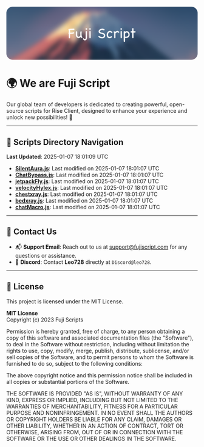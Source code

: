 ![Banner](.github/b.webp)

# 🌍 **We are Fuji Script**

Our global team of developers is dedicated to creating powerful, open-source scripts for Rise Client, designed to enhance your experience and unlock new possibilities! 🌟

---
<!-- SCRIPTS_NAVIGATION_START -->
## 📂 **Scripts Directory Navigation**

**Last Updated**: 2025-01-07 18:01:09 UTC

- **[SilentAura.js](scripts/SilentAura.js)**: Last modified on 2025-01-07 18:01:07 UTC
- **[ChatBypass.js](scripts/ChatBypass.js)**: Last modified on 2025-01-07 18:01:07 UTC
- **[jetpackFly.js](scripts/jetpackFly.js)**: Last modified on 2025-01-07 18:01:07 UTC
- **[velocityHylex.js](scripts/velocityHylex.js)**: Last modified on 2025-01-07 18:01:07 UTC
- **[chestxray.js](scripts/chestxray.js)**: Last modified on 2025-01-07 18:01:07 UTC
- **[bedxray.js](scripts/bedxray.js)**: Last modified on 2025-01-07 18:01:07 UTC
- **[chatMacro.js](scripts/chatMacro.js)**: Last modified on 2025-01-07 18:01:07 UTC

<!-- SCRIPTS_NAVIGATION_END -->

---

## 💬 **Contact Us**  
- 📬 **Support Email**: Reach out to us at [support@fujiscript.com](mailto:support@fujiscript.com) for any questions or assistance.  
- 💬 **Discord**: Contact **Leo728** directly at `Discord@leo728`.

---

## 📜 **License**

This project is licensed under the MIT License.  

**MIT License**  
Copyright (c) 2023 Fuji Scripts  

Permission is hereby granted, free of charge, to any person obtaining a copy of this software and associated documentation files (the "Software"), to deal in the Software without restriction, including without limitation the rights to use, copy, modify, merge, publish, distribute, sublicense, and/or sell copies of the Software, and to permit persons to whom the Software is furnished to do so, subject to the following conditions:  

The above copyright notice and this permission notice shall be included in all copies or substantial portions of the Software.  

THE SOFTWARE IS PROVIDED "AS IS", WITHOUT WARRANTY OF ANY KIND, EXPRESS OR IMPLIED, INCLUDING BUT NOT LIMITED TO THE WARRANTIES OF MERCHANTABILITY, FITNESS FOR A PARTICULAR PURPOSE AND NONINFRINGEMENT. IN NO EVENT SHALL THE AUTHORS OR COPYRIGHT HOLDERS BE LIABLE FOR ANY CLAIM, DAMAGES OR OTHER LIABILITY, WHETHER IN AN ACTION OF CONTRACT, TORT OR OTHERWISE, ARISING FROM, OUT OF OR IN CONNECTION WITH THE SOFTWARE OR THE USE OR OTHER DEALINGS IN THE SOFTWARE.  
